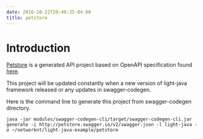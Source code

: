 ```yaml
---
date: 2016-10-22T20:40:35-04:00
title: petstore
---
```


# Introduction

[Petstore](https://github.com/networknt/light-java-example/tree/master/petstore) is a generated API project based on OpenAPI specification found [here](http://petstore.swagger.io/v2/swagger.json).

This project will be updated constantly when a new version of light-java framework released or any updates in swagger-codegen.

Here is the command line to generate this project from swagger-codegen directory.

```
java -jar modules/swagger-codegen-cli/target/swagger-codegen-cli.jar generate -i http://petstore.swagger.io/v2/swagger.json -l light-java -o ~/networknt/light-java-example/petstore

```

